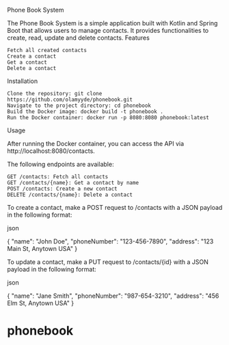 Phone Book System

The Phone Book System is a simple application built with Kotlin and Spring Boot that allows users to manage contacts. It provides functionalities to create, read, update and delete contacts.
Features

    Fetch all created contacts
    Create a contact
    Get a contact
    Delete a contact

Installation

    Clone the repository: git clone https://github.com/olamyyde/phonebook.git
    Navigate to the project directory: cd phonebook
    Build the Docker image: docker build -t phonebook .
    Run the Docker container: docker run -p 8080:8080 phonebook:latest

Usage

After running the Docker container, you can access the API via http://localhost:8080/contacts.

The following endpoints are available:

    GET /contacts: Fetch all contacts
    GET /contacts/{name}: Get a contact by name
    POST /contacts: Create a new contact
    DELETE /contacts/{name}: Delete a contact

To create a contact, make a POST request to /contacts with a JSON payload in the following format:

json

{
"name": "John Doe",
"phoneNumber": "123-456-7890",
"address": "123 Main St, Anytown USA"
}

To update a contact, make a PUT request to /contacts/{id} with a JSON payload in the following format:

json

{
"name": "Jane Smith",
"phoneNumber": "987-654-3210",
"address": "456 Elm St, Anytown USA"
}
# phonebook
